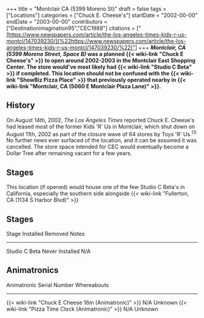 +++
title = "Montclair CA (5399 Moreno St)"
draft = false
tags = ["Locations"]
categories = ["Chuck E. Cheese's"]
startDate = "2002-00-00"
endDate = "2003-00-00"
contributors = ["Destinationimagination95","CEC1988"]
citations = ["[https://www.newspapers.com/article/the-los-angeles-times-kids-r-us-montcl/147039230/](%22https://www.newspapers.com/article/the-los-angeles-times-kids-r-us-montcl/147039230/%22)"]
+++
***Montclair, CA (5399 Moreno Street, Space B)* was a planned {{< wiki-link "Chuck E Cheese's" >}} to open around 2002-2003 in the Montclair East Shopping Center. The store would've most likely had {{< wiki-link "Studio C Beta" >}} if completed.
This location should not be confused with the {{< wiki-link "ShowBiz Pizza Place" >}} that previously operated nearby in {{< wiki-link "Montclair, CA (5060 E Montclair Plaza Lane)" >}}.**

## History

On August 14th, 2002, *The Los Angeles Times* reported Chuck E. Cheese's had leased most of the former Kids 'R' Us in Montclair, which shut down on August 11th, 2002 as part of the closure wave of 64 stores by Toys 'R' Us.<sup>(1)</sup>
No further news ever surfaced of the location, and it can be assumed it was cancelled. The store space intended for CEC would eventually become a Dollar Tree after remaining vacant for a few years.

## Stages

This location (if opened) would house one of the few Studio C Beta's in California, especially the southern side alongside {{< wiki-link "Fullerton, CA (1134 S Harbor Blvd)" >}}

## Stages

  Stage           Installed         Removed   Notes
  --------------- ----------------- --------- -------
  Studio C Beta   Never Installed   N/A       

## Animatronics

  Animatronic                                                Serial Number   Whereabouts
  ---------------------------------------------------------- --------------- -------------
  {{< wiki-link "Chuck E Cheese 16m (Animatronic)" >}}   N/A             Unknown
  {{< wiki-link "Pizza Time Clock (Animatronic)" >}}     N/A             Unknown
